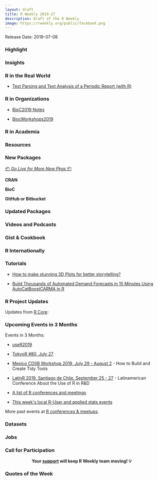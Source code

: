```yaml
---
layout: draft
title: R Weekly 2019-27
description: Draft of the R Weekly
image: https://rweekly.org/public/facebook.png
---
```


Release Date: 2019-07-08

###  Highlight



### Insights




### R in the Real World





+ [Text Parsing and Text Analysis of a Periodic Report (with R)](https://tonyelhabr.rbind.io/post/text-parsing-analysis-periodic-report/)


###  R in Organizations

+ [BioC2019 Notes](https://docs.google.com/document/d/1ylziUypDwwuKKC3J5_6KaW-OJVxs_gu1x6LjJOQ6olk/edit#heading=h.37s3ufw76jth)

+ [BiocWorkshops2019](https://github.com/Bioconductor/BiocWorkshops2019)

###  R in Academia



###  Resources




###  New Packages

<p class="added-hostname"><a href="https://rweekly.org/live" target="_blank" class="externalLink">📦 <i>Go Live for More New Pkgs</i> 📦</a></p>

**CRAN**




**BioC**



**GitHub or Bitbucket**




### Updated Packages



###  Videos and Podcasts



### Gist & Cookbook



### R Internationally



###  Tutorials

+ [How to make stunning 3D Plots for better storytelling?](https://towardsdatascience.com/how-to-make-stunning-3d-plots-for-better-storytelling-5c93aec80503)

+ [Build Thousands of Automated Demand Forecasts in 15 Minutes Using AutoCatBoostCARMA in R](https://www.remixinstitute.com/blog/automated-demand-forecasts-using-autocatboostcarma-in-r)


<!--<div class="post-more-begi
n></div><div class="post-more-end"></div>-->

###  R Project Updates

Updates from [R Core](http://developer.r-project.org/blosxom.cgi/R-devel/NEWS):


###  Upcoming Events in 3 Months

Events in 3 Months:

+ [useR2019](http://www.user2019.fr/)

+ [TokyoR #80, July 27](https://tokyor.connpass.com/)

+ [Mexico CDSB Workshop 2019, July 29 - August 2](https://comunidadbioinfo.github.io/post/building-tidy-tools-cdsb-runconf-2019/) - How to Build and Create Tidy Tools

+ [LatinR 2019, Santiago de Chile, September 25 - 27](http://latin-r.com) - Latinamerican Conference About the Use of R in R&D

+ [A list of R conferences and meetings](https://jumpingrivers.github.io/meetingsR/events.html)

+ [This week's local R-User and applied stats events](https://community.rstudio.com/c/irl)


More past events at [R conferences & meetups](https://conf.rweekly.org).


### Datasets

### Jobs




###  Call for Participation


<p class="hide-support added-hostname support-rweekly" style="text-align: center;font-weight: bold;">Your <a class="non-visited externalLink" href="https://www.patreon.com/rweekly" onclick="pas(this)">support</a> will keep R Weekly team moving! 💡</p>

###  Quotes of the Week

